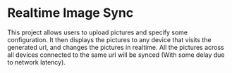 # Realtime Image Sync
This project allows users to upload pictures and specify some configuration. It then displays the pictures to any device that visits the generated url, and changes the pictures in realtime. All the pictures across all devices connected to the same url will be synced (With some delay due to network latency).
